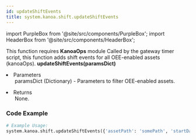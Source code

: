 ```yaml
---
id: updateShiftEvents
title: system.kanoa.shift.updateShiftEvents
---
```


import PurpleBox from '@site/src/components/PurpleBox';
import HeaderBox from '@site/src/components/HeaderBox';

<PurpleBox>This function requires <b>KanoaOps</b> module</PurpleBox>
<HeaderBox header="Description">Called by the gateway timer script, this function adds shift events for all OEE-enabled assets (kanoaOps).</HeaderBox>
<HeaderBox header="Syntax">
    <b>updateShiftEvents(paramsDict)</b>
    <li>Parameters <br />
        <ul>paramsDict (Dictionary) - Parameters to filter OEE-enabled assets.</ul>
    </li>
    <li>Returns <br />
        <ul>None.</ul>
    </li>
</HeaderBox>

### Code Example

```python
# Example Usage:
system.kanoa.shift.updateShiftEvents({'assetPath': 'somePath', 'startDate': someDate, 'endDate': someDate})

